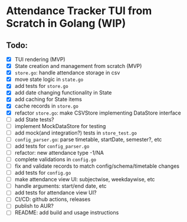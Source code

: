 # Attendance Tracker TUI from Scratch in Golang (WIP)
## Todo:
  - [x] TUI rendering (MVP)
  - [x] State creation and management from scratch (MVP)
  - [x] `store.go`: handle attendance storage in csv
  - [x] move state logic in `state.go`
  - [x] add tests for `store.go`
  - [x] add date changing functionality in State
  - [x] add caching for State items
  - [x] cache records in `store.go`
  - [x] refactor `store.go`: make CSVStore implementing DataStore interface
  - [ ] add State tests?
  - [ ] implement MockDataStore for testing
  - [ ] add mock(and integration?) tests in `store_test.go`
  - [ ] `config_parser.go`: parse timetable, startDate, semester?, etc
  - [ ] add tests for `config_parser.go`
  - [ ] refactor: new attendance type -1/NA
  - [ ] complete validations in `config.go`
  - [ ] fix and validate records to match config/schema/timetable changes
  - [ ] add tests for `config.go`
  - [ ] make attendance view UI: subjectwise, weekdaywise, etc
  - [ ] handle arguments: start/end date, etc
  - [ ] add tests for attendance view UI?
  - [ ] CI/CD: github actions, releases
  - [ ] publish to AUR?
  - [ ] README: add build and usage instructions
